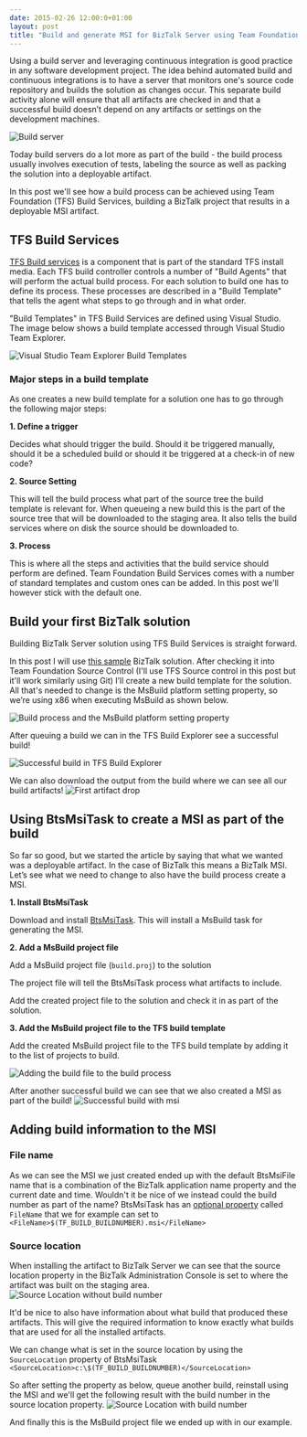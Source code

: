 ```yaml
---
date: 2015-02-26 12:00:0+01:00
layout: post
title: "Build and generate MSI for BizTalk Server using Team Foundation Build Services"
---
```

Using a build server and leveraging continuous integration is good practice in any software 
development project. The idea behind automated build and continuous integrations is to have a server that 
monitors one's source code repository and builds the solution as changes occur. This separate build 
activity alone will ensure that all artifacts are checked in and that a successful build doesn’t depend on any artifacts or settings on the development machines.

![Build server](https://www.dropbox.com/s/ipbds9l8j2v05j0/1.png?raw=1)

Today build servers do a lot more as part of the build - the build process usually involves execution of 
tests, labeling the source as well as packing the solution into a deployable artifact. 

In this post we'll see how a build process can be achieved using Team Foundation (TFS) Build Services, building a BizTalk project that results in 
a deployable MSI artifact.


## TFS Build Services
[TFS Build services](https://msdn.microsoft.com/en-us/library/ee259687.aspx) is a component that is part of the standard TFS install media. 
Each TFS build controller controls a number of "Build Agents" that will perform the actual build process. For each solution to build one has to 
define its process. These processes are described in a "Build Template" that tells the agent what steps to go through 
and in what order.

"Build Templates" in TFS Build Services are defined using Visual Studio. The image below shows a build template accessed through Visual Studio Team Explorer.

![Visual Studio Team Explorer Build Templates](https://www.dropbox.com/s/h87d7uemqkeo8am/2.png?raw=1)

### Major steps in a build template
As one creates a new build template for a solution one has to go through the following major steps:

**1. Define a trigger**

Decides what should trigger the build. Should it be triggered manually, should it be a scheduled build or should it 
be triggered at a check-in of new code?

**2. Source Setting**

This will tell the build process what part of the source tree the build template is relevant for. When queueing 
a new build this is the part of the source tree that will be downloaded to the staging area. It also tells the build 
services where on disk the source should be downloaded to.

**3. Process**

This is where all the steps and activities that the build service should perform are defined. Team Foundation Build 
Services comes with a number of standard templates and custom ones can be added. In this post we'll however stick with the default one.

## Build your first BizTalk solution

Building BizTalk Server solution using TFS Build Services is straight forward. 

In this post I will use [this sample](https://github.com/riha/BtsMsiTask/tree/master/Sample) BizTalk solution. After checking it into Team 
Foundation Source Control (I'll use TFS Source control in this post but it'll work similarly using Git) I’ll create a new build template for the solution. All that's 
needed to change is the MsBuild platform setting property, so we’re using x86 when executing MsBuild as shown below.
 
![Build process and the MsBuild platform setting property](https://www.dropbox.com/s/k0fttz72fs1ez0y/3.png?raw=1)

After queuing a build we can in the TFS Build Explorer see a successful build!
 
![Successful build in TFS Build Explorer](https://www.dropbox.com/s/6mu0aul34bk5mf9/4.png?raw=1)

We can also download the output from the build where we can see all our build artifacts!
![First artifact drop](https://www.dropbox.com/s/p9u4edl8u6ov5n3/5.png?raw=1)
 
## Using BtsMsiTask to create a MSI as part of the build
So far so good, but we started the article by saying that what we wanted was a deployable artifact. In the case of 
BizTalk this means a BizTalk MSI. Let’s see what we need to change to also have the build process create a MSI.

**1. Install BtsMsiTask**

Download and install [BtsMsiTask](http://richardhallgren.com/BtsMsiTask/). This will install a MsBuild task for generating the MSI.

**2. Add a MsBuild project file**

Add a MsBuild project file (`build.proj`) to the solution

<script src="https://gist.github.com/riha/24856902e68bae4ec244.js"></script> The project file will tell the BtsMsiTask process what artifacts to include. 
Add the created project file to the solution and check it in as part of the solution.

**3. Add the MsBuild project file to the TFS build template**

Add the created MsBuild project file to the TFS build template by adding it to the list of projects to build.

![Adding the build file to the build process](https://www.dropbox.com/s/pcgzlx0xvqzl4k5/6.png?raw=1)

After another successful build we can see that we also created a MSI as part of the build!
![Successful build with msi](https://www.dropbox.com/s/p442d49vizzx94c/7.png?raw=1)
 
## Adding build information to the MSI
### File name
As we can see the MSI we just created ended up with the default BtsMsiFile name that is a combination of the BizTalk application name property and the 
current date and time. Wouldn't it be nice of we instead could the build number as part of the name?
BtsMsiTask has an [optional property](http://richardhallgren.com/BtsMsiTask/available-parameters/) called `FileName` that we for 
example can set to `<FileName>$(TF_BUILD_BUILDNUMBER).msi</FileName>`

### Source location
When installing the artifact to BizTalk Server we can see that the source location property in the BizTalk Administration Console is set to 
where the artifact was built on the staging area. 
![Source Location without build number](https://www.dropbox.com/s/i7qpewejqn8fpmu/8.png?raw=1)

It'd be nice to also have information about what build that produced these artifacts. This will give the required information to know exactly what builds that are used for all the installed artifacts.
 
We can change what is set in the source location by using the `SourceLocation` property of BtsMsiTask `<SourceLocation>c:\$(TF_BUILD_BUILDNUMBER)</SourceLocation>`

So after setting the property as below, queue another build, reinstall using the MSI and we'll get the following result with the build number in the source location property.
![Source Location with build number](https://www.dropbox.com/s/qlr4ds6yff4b6pb/9.png?raw=1)

And finally this is the MsBuild project file we ended up with in our example. <script src="https://gist.github.com/riha/dd8d7b4a1fed1bad3ca5.js"></script>
 

